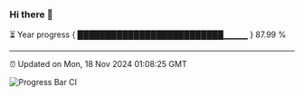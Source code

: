 ### Hi there 👋

⏳ Year progress { ██████████████████████████▁▁▁▁ } 87.99 %

---

⏰ Updated on Mon, 18 Nov 2024 01:08:25 GMT

![Progress Bar CI](https://github.com/liununu/liununu/workflows/Progress%20Bar%20CI/badge.svg)
